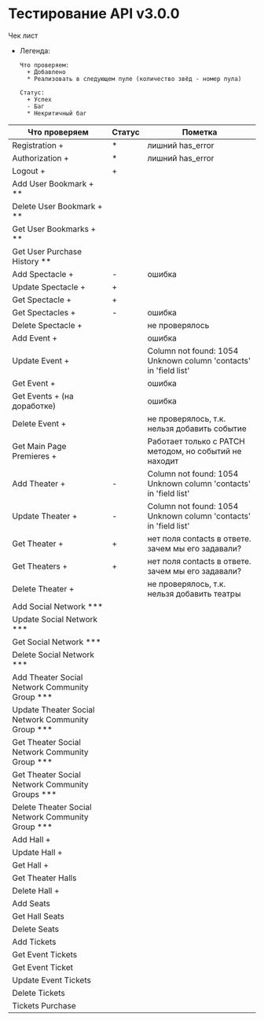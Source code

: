 # Тестирование API  v3.0.0

Чек лист

* Легенда:

  ```
  Что проверяем:
  	+ Добавлено
  	* Реализовать в следующем пуле (количество звёд - номер пула)
  	
  Статус:
  	+ Успех
  	- Баг
  	* Некритичный баг
  ```

  

| Что проверяем                                     | Статус | Пометка                                                      |
| ------------------------------------------------- | ------ | ------------------------------------------------------------ |
| Registration +                                    | *      | лишний has_error                                             |
| Authorization +                                   | *      | лишний has_error                                             |
| Logout +                                          | +      |                                                              |
| Add User Bookmark + **                            |        |                                                              |
| Delete User Bookmark + **                         |        |                                                              |
| Get User Bookmarks + **                           |        |                                                              |
| Get User Purchase History **                      |        |                                                              |
| Add Spectacle +                                   | -      | ошибка                                                       |
| Update Spectacle +                                | +      |                                                              |
| Get Spectacle +                                   | +      |                                                              |
| Get Spectacles +                                  | -      | ошибка                                                       |
| Delete Spectacle +                                |        | не проверялось                                               |
| Add Event +                                       |        | ошибка                                                       |
| Update Event +                                    |        | Column not found: 1054 Unknown column 'contacts' in 'field list' |
| Get Event +                                       |        | ошибка                                                       |
| Get Events + (на доработке)                       |        | ошибка                                                       |
| Delete Event +                                    |        | не проверялось, т.к. нельзя добавить событие                 |
| Get Main Page Premieres +                         |        | Работает только с PATCH методом, но событий не находит       |
| Add Theater +                                     | -      | Column not found: 1054 Unknown column 'contacts' in 'field list' |
| Update Theater +                                  | -      | Column not found: 1054 Unknown column 'contacts' in 'field list' |
| Get Theater +                                     | +      | нет поля contacts в ответе. зачем мы его задавали?           |
| Get Theaters +                                    | +      | нет поля contacts в ответе. зачем мы его задавали?           |
| Delete Theater +                                  |        | не проверялось, т.к. нельзя добавить театры                  |
| Add Social Network ***                            |        |                                                              |
| Update Social Network ***                         |        |                                                              |
| Get Social Network ***                            |        |                                                              |
| Delete Social Network ***                         |        |                                                              |
| Add Theater Social Network Community Group ***    |        |                                                              |
| Update Theater Social Network Community Group *** |        |                                                              |
| Get Theater Social Network Community Group ***    |        |                                                              |
| Get Theater Social Network Community Groups ***   |        |                                                              |
| Delete Theater Social Network Community Group *** |        |                                                              |
| Add Hall +                                        |        |                                                              |
| Update Hall +                                     |        |                                                              |
| Get Hall +                                        |        |                                                              |
| Get Theater Halls                                 |        |                                                              |
| Delete Hall +                                     |        |                                                              |
| Add Seats                                         |        |                                                              |
| Get Hall Seats                                    |        |                                                              |
| Delete Seats                                      |        |                                                              |
| Add Tickets                                       |        |                                                              |
| Get Event Tickets                                 |        |                                                              |
| Get Event Ticket                                  |        |                                                              |
| Update Event Tickets                              |        |                                                              |
| Delete Tickets                                    |        |                                                              |
| Tickets Purchase                                  |        |                                                              |

